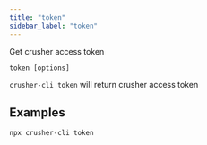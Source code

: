 ```yaml
---
title: "token"
sidebar_label: "token"
---
```



Get crusher access token

```shell
token [options]
```

`crusher-cli token` will return crusher access token
## Examples

```shell
npx crusher-cli token
```
